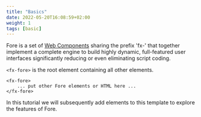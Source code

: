 ```yaml
---
title: "Basics"
date: 2022-05-20T16:08:59+02:00
weight: 1
tags: [basic]
---
```


Fore is a set of [Web Components](https://www.webcomponents.org/) sharing the prefix 'fx-' that together implement
a complete engine to build highly dynamic, full-featured user interfaces significantly reducing or even eliminating script coding.


`<fx-fore>` is the root element containing all other elements.

```
<fx-fore>
    ... put other Fore elements or HTML here ...
</fx-fore>
```

In this tutorial we will subsequently add elements to this template 
to explore the features of Fore.

